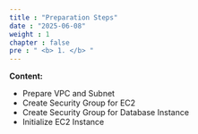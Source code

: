 ```yaml
---
title : "Preparation Steps"
date : "2025-06-08"
weight : 1
chapter : false
pre : " <b> 1. </b> "
---
```


**Content:**
- Prepare VPC and Subnet
- Create Security Group for EC2
- Create Security Group for Database Instance
- Initialize EC2 Instance